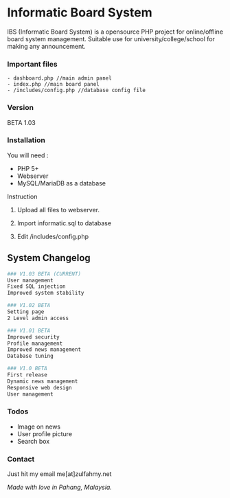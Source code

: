 # Informatic Board System

IBS (Informatic Board System) is a opensource PHP project for online/offline board system management. Suitable use for university/college/school for making any announcement.

### Important files

    - dashboard.php //main admin panel
    - index.php //main board panel
    - /includes/config.php //database config file

### Version
BETA 1.03


### Installation
You will need : 
* PHP 5+
* Webserver
* MySQL/MariaDB as a database

Instruction


1.  Upload all files to webserver.

2.  Import informatic.sql to database

3.  Edit /includes/config.php


## System Changelog
```sh
### V1.03 BETA (CURRENT)
User management
Fixed SQL injection
Improved system stability
```
```sh
### V1.02 BETA
Setting page
2 Level admin access
```
```sh
### V1.01 BETA
Improved security
Profile management
Improved news management
Database tuning
```
```sh 
### V1.0 BETA
First release
Dynamic news management
Responsive web design
User management
```

### Todos

- Image on news
- User profile picture
- Search box

### Contact

Just hit my email me[at]zulfahmy.net

_Made with love in Pahang, Malaysia._




